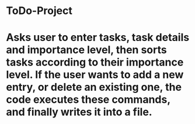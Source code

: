 # ToDo-Project
# Asks user to enter tasks, task details and importance level, then sorts tasks according to their importance level. If the user wants to add a new entry, or delete an existing one, the code executes these commands, and finally writes it into a file.
